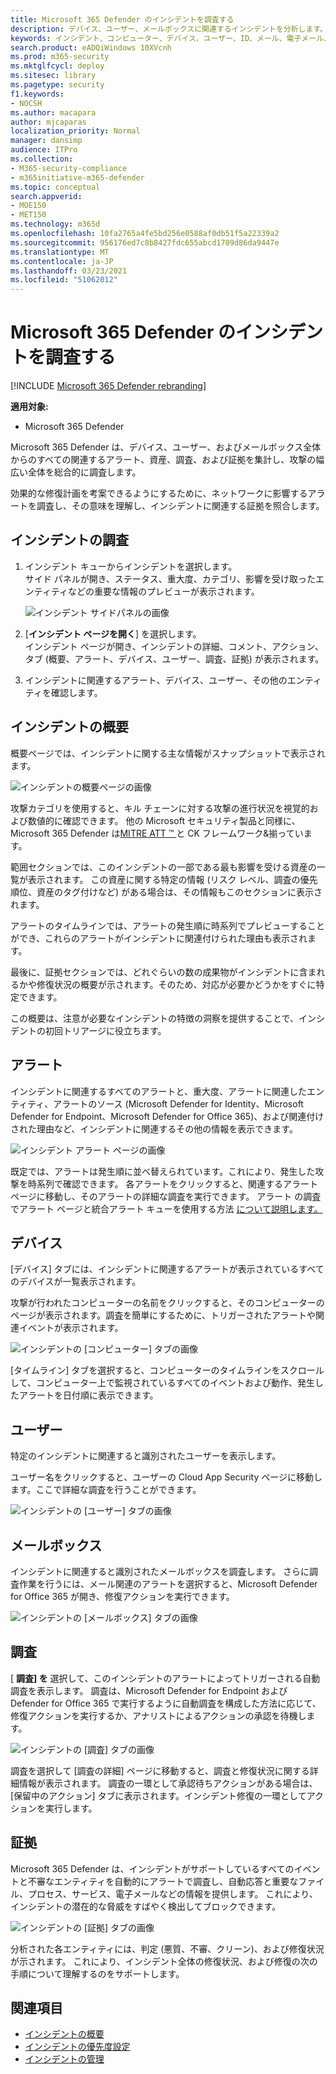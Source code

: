 ```yaml
---
title: Microsoft 365 Defender のインシデントを調査する
description: デバイス、ユーザー、メールボックスに関連するインシデントを分析します。
keywords: インシデント、コンピューター、デバイス、ユーザー、ID、メール、電子メール、メールボックス、調査、グラフ、証拠
search.product: eADQiWindows 10XVcnh
ms.prod: m365-security
ms.mktglfcycl: deploy
ms.sitesec: library
ms.pagetype: security
f1.keywords:
- NOCSH
ms.author: macapara
author: mjcaparas
localization_priority: Normal
manager: dansimp
audience: ITPro
ms.collection:
- M365-security-compliance
- m365initiative-m365-defender
ms.topic: conceptual
search.appverid:
- MOE150
- MET150
ms.technology: m365d
ms.openlocfilehash: 10fa2765a4fe5bd256e0588af0db51f5a22339a2
ms.sourcegitcommit: 956176ed7c8b8427fdc655abcd1709d86da9447e
ms.translationtype: MT
ms.contentlocale: ja-JP
ms.lasthandoff: 03/23/2021
ms.locfileid: "51062012"
---
```

# <a name="investigate-incidents-in-microsoft-365-defender"></a>Microsoft 365 Defender のインシデントを調査する

[!INCLUDE [Microsoft 365 Defender rebranding](../includes/microsoft-defender.md)]


**適用対象:**

- Microsoft 365 Defender

Microsoft 365 Defender は、デバイス、ユーザー、およびメールボックス全体からのすべての関連するアラート、資産、調査、および証拠を集計し、攻撃の幅広い全体を総合的に調査します。

効果的な修復計画を考案できるようにするために、ネットワークに影響するアラートを調査し、その意味を理解し、インシデントに関連する証拠を照合します。

## <a name="investigate-an-incident"></a>インシデントの調査

1. インシデント キューからインシデントを選択します。 <BR> サイド パネルが開き、ステータス、重大度、カテゴリ、影響を受け取ったエンティティなどの重要な情報のプレビューが表示されます。

    ![インシデント サイドパネルの画像](../../media/incident-side-panel.png)

2. [**インシデント ページを開く**] を選択します。 <BR> インシデント ページが開き、インシデントの詳細、コメント、アクション、タブ (概要、アラート、デバイス、ユーザー、調査、証拠) が表示されます。

3. インシデントに関連するアラート、デバイス、ユーザー、その他のエンティティを確認します。

## <a name="incident-overview"></a>インシデントの概要

概要ページでは、インシデントに関する主な情報がスナップショットで表示されます。

![インシデントの概要ページの画像](../../media/incidents-overview.png)

攻撃カテゴリを使用すると、キル チェーンに対する攻撃の進行状況を視覚的および数値的に確認できます。 他の Microsoft セキュリティ製品と同様に、Microsoft 365 Defender は[MITRE ATT &trade; ](https://attack.mitre.org/)と CK フレームワーク&揃っています。

範囲セクションでは、このインシデントの一部である最も影響を受ける資産の一覧が表示されます。 この資産に関する特定の情報 (リスク レベル、調査の優先順位、資産のタグ付けなど) がある場合は、その情報もこのセクションに表示されます。

アラートのタイムラインでは、アラートの発生順に時系列でプレビューすることができ、これらのアラートがインシデントに関連付けられた理由も表示されます。

最後に、証拠セクションでは、どれぐらいの数の成果物がインシデントに含まれるかや修復状況の概要が示されます。そのため、対応が必要かどうかをすぐに特定できます。

この概要は、注意が必要なインシデントの特徴の洞察を提供することで、インシデントの初回トリアージに役立ちます。

## <a name="alerts"></a>アラート

インシデントに関連するすべてのアラートと、重大度、アラートに関連したエンティティ、アラートのソース (Microsoft Defender for Identity、Microsoft Defender for Endpoint、Microsoft Defender for Office 365)、および関連付けされた理由など、インシデントに関連するその他の情報を表示できます。

![インシデント アラート ページの画像](../../media/incident-alerts.png)

既定では、アラートは発生順に並べ替えられています。これにより、発生した攻撃を時系列で確認できます。 各アラートをクリックすると、関連するアラート ページに移動し、そのアラートの詳細な調査を実行できます。 アラート の調査でアラート ページと統合アラート キューを使用する方法 [について説明します。](investigate-alerts.md)

## <a name="devices"></a>デバイス

[デバイス] タブには、インシデントに関連するアラートが表示されているすべてのデバイスが一覧表示されます。

攻撃が行われたコンピューターの名前をクリックすると、そのコンピューターのページが表示されます。調査を簡単にするために、トリガーされたアラートや関連イベントが表示されます。

![インシデントの [コンピューター] タブの画像](../../media/incident-machines.png)

[タイムライン] タブを選択すると、コンピューターのタイムラインをスクロールして、コンピューター上で監視されているすべてのイベントおよび動作、発生したアラートを日付順に表示できます。

## <a name="users"></a>ユーザー

特定のインシデントに関連すると識別されたユーザーを表示します。

ユーザー名をクリックすると、ユーザーの Cloud App Security ページに移動します。ここで詳細な調査を行うことができます。

![インシデントの [ユーザー] タブの画像](../../media/incident-users.png)

## <a name="mailboxes"></a>メールボックス

インシデントに関連すると識別されたメールボックスを調査します。 さらに調査作業を行うには、メール関連のアラートを選択すると、Microsoft Defender for Office 365 が開き、修復アクションを実行できます。

![インシデントの [メールボックス] タブの画像](../../media/incident-mailboxes.png)

## <a name="investigations"></a>調査

[ **調査] を** 選択して、このインシデントのアラートによってトリガーされる自動調査を表示します。 調査は、Microsoft Defender for Endpoint および Defender for Office 365 で実行するように自動調査を構成した方法に応じて、修復アクションを実行するか、アナリストによるアクションの承認を待機します。

![インシデントの [調査] タブの画像](../../media/incident-investigations.png)

調査を選択して [調査の詳細] ページに移動すると、調査と修復状況に関する詳細情報が表示されます。 調査の一環として承認待ちアクションがある場合は、[保留中のアクション] タブに表示されます。インシデント修復の一環としてアクションを実行します。

## <a name="evidence"></a>証拠

Microsoft 365 Defender は、インシデントがサポートしているすべてのイベントと不審なエンティティを自動的にアラートで調査し、自動応答と重要なファイル、プロセス、サービス、電子メールなどの情報を提供します。 これにより、インシデントの潜在的な脅威をすばやく検出してブロックできます。

![インシデントの [証拠] タブの画像](../../media/incident-evidence.png)

分析された各エンティティには、判定 (悪質、不審、クリーン)、および修復状況が示されます。 これにより、インシデント全体の修復状況、および修復の次の手順について理解するのをサポートします。

## <a name="related-topics"></a>関連項目

- [インシデントの概要](incidents-overview.md)
- [インシデントの優先度設定](incident-queue.md)
- [インシデントの管理](manage-incidents.md)

